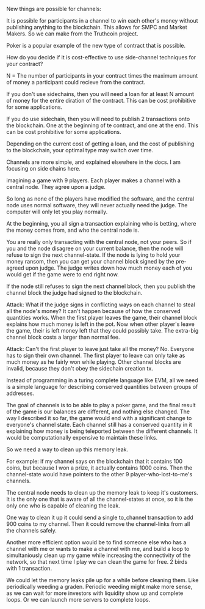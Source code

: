 New things are possible for channels:

It is possible for participants in a channel to win each other's money without publishing anything to the blockchain. This allows for SMPC and Market Makers. So we can make from the Truthcoin project.

Poker is a popular example of the new type of contract that is possible. 


How do you decide if it is cost-effective to use side-channel techniques for your contract?

N = The number of participants in your contract times the maximum amount of money a participant could recieve from the contract.

If you don't use sidechains, then you will need a loan for at least N amount of money for the entire diration of the contract. This can be cost prohibitive for some applications.

If you do use sidechain, then you will need to publish 2 transactions onto the blockchain. One at the beginning of te contract, and one at the end. This can be cost prohibitive for some applications.

Depending on the current cost of getting a loan, and the cost of publishing to the blockchain, your optimal type may switch over time.

Channels are more simple, and explained elsewhere in the docs. I am focusing on side chains here.

imagining a game with 9 players. Each player makes a channel with a central node. They agree upon a judge.

So long as none of the players have modified the software, and the central node uses normal software, they will never actually need the judge. The computer will only let you play normally.

At the beginning, you all sign a transaction explaining who is betting, where the money comes from, and who the central node is.

You are really only transacting with the central node, not your peers. So if you and the node disagree on your current balance, then the node will refuse to sign the next channel-state.
If the node is lying to hold your money ransom, then you can get your channel block signed by the pre-agreed upon judge. The judge writes down how much money each of you would get if the game were to end right now.

If the node still refuses to sign the next channel block, then you publish the channel block the judge had signed to the blockchain.

Attack: What if the judge signs in conflicting ways on each channel to steal all the node's money?
It can't happen because of how the conserved quantities works. When the first player leaves the game, their channel block explains how much money is left in the pot.
Now when other player's leave the game, their is left money left that they could possibly take. The extra-big channel block costs a larger than normal fee.

Attack: Can't the first player to leave just take all the money?
No. Everyone has to sign their own channel. The first player to leave can only take as much money as he fairly won while playing. Other channel blocks are invalid, because they don't obey the sidechain creation tx.

Instead of programming in a turing complete language like EVM, all we need is a simple language for describing conserved quantities between groups of addresses.

The goal of channels is to be able to play a poker game, and the final result of the game is our balances are different, and nothing else changed.
The way I described it so far, the game would end with a significant change to everyone's channel state. Each channel still has a conserved quantity in it explaining how money is being teleported between the different channels. It would be computationally expensive to maintain these links.

So we need a way to clean up this memory leak.

For example: if my channel says on the blockchain that it contains 100 coins, but because I won a prize, it actually contains 1000 coins. Then the channel-state would have pointers to the other 9 player-who-lost-to-me's channels.

The central node needs to clean up the memory leak to keep it's customers. It is the only one that is aware of all the channel-states at once, so it is the only one who is capable of cleaning the leak.

One way to clean it up it could send a single to_channel transaction to add 900 coins to my channel. Then it could remove the channel-links from all the channels safely.

Another more efficient option would be to find someone else who has a channel with me or wants to make a channel with me, and build a loop to simultaniously clean up my game while increasing the connectivity of the network, so that next time I play we can clean the game for free. 2 birds with 1 transaction.

We could let the memory leaks pile up for a while before cleaning them. Like periodically weeding a graden. Periodic weeding might make more sense, as we can wait for more investors with liquidity show up and complete loops. Or we can launch more servers to complete loops.